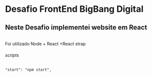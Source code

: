 # Desafio FrontEnd BigBang Digital
## Neste Desafio implementei website em React
###### 
######
Foi utilizado Node + React +React strap

###### scripts
    "start": "npm start",
